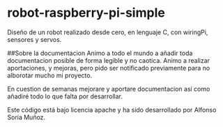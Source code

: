 # robot-raspberry-pi-simple
Diseño de un robot realizado desde cero, en lenguaje C, con wiringPi, sensores y servos.

##Sobre la documentacion
Animo a todo el mundo a añadir toda documentacion posible de forma legible y no caotica. Animo a realizar aportaciones, y mejoras,
pero pido ser notificado previamente para no alborotar mucho mi proyecto.

En cuestion de semanas mejorare y aportare documentacion así como añadiré todo lo que falta por desarrollar.

Este código está bajo licencia apache y ha sido desarrollado por Alfonso Soria Muñoz.
